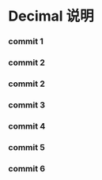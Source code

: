 # Decimal 说明

### commit 1

### commit 2

### commit 2

### commit 3

### commit 4

### commit 5

### commit 6

